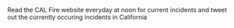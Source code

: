 Read the CAL Fire website everyday at noon for current incidents and tweet out the currently occuring incidents in California